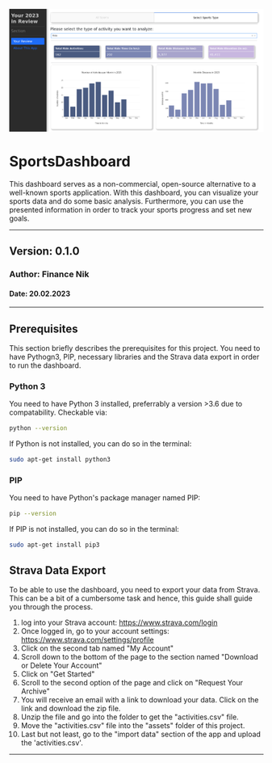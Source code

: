 ![Alt Text](assets/sports_dashboard_screenshot.png)

# SportsDashboard
This dashboard serves as a non-commercial, open-source alternative to a well-known sports application. 
With this dashboard, you can visualize your sports data and do some basic analysis. Furthermore, you can use 
the presented information in order to track your sports progress and set new goals.

---
## Version: 0.1.0
### Author: Finance Nik 
#### Date: 20.02.2023

---

## Prerequisites 
This section briefly describes the prerequisites for this project. You need to have Pythogn3, PIP, necessary libraries
and the Strava data export in order to run the dashboard.

### Python 3 
You need to have Python 3 installed, preferrably a version >3.6 due to compatability.
Checkable via:
```bash
python --version
```
If Python is not installed, you can do so in the terminal:
```bash
sudo apt-get install python3
```

### PIP 
You need to have Python's package manager named PIP:
```bash
pip --version
```
If PIP is not installed, you can do so in the terminal:
```bash
sudo apt-get install pip3
```

## Strava Data Export 
To be able to use the dashboard, you need to export your data from Strava. 
This can be a bit of a cumbersome task and hence, this guide shall guide you through the process. 

1. log into your Strava account: https://www.strava.com/login
2. Once logged in, go to your account settings: https://www.strava.com/settings/profile
3. Click on the second tab named "My Account"
4. Scroll down to the bottom of the page to the section named "Download or Delete Your Account"
5. Click on "Get Started"
6. Scroll to the second option of the page and click on "Request Your Archive"
7. You will receive an email with a link to download your data. Click on the link and download the zip file.
8. Unzip the file and go into the folder to get the "activities.csv" file.
9. Move the "activities.csv" file into the "assets" folder of this project.
10. Last but not least, go to the "import data" section of the app and upload the 'activities.csv'.
---
